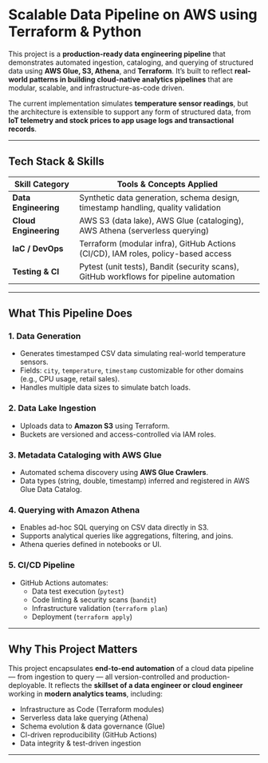 #  Scalable Data Pipeline on AWS using Terraform & Python

This project is a **production-ready data engineering pipeline** that demonstrates automated ingestion, cataloging, and querying of structured data using **AWS Glue, S3, Athena**, and **Terraform**. It’s built to reflect **real-world patterns in building cloud-native analytics pipelines** that are modular, scalable, and infrastructure-as-code driven.

The current implementation simulates **temperature sensor readings**, but the architecture is extensible to support any form of structured data, from **IoT telemetry and stock prices to app usage logs and transactional records**.

---

## Tech Stack & Skills

| Skill Category         | Tools & Concepts Applied                                                                 |
|------------------------|-------------------------------------------------------------------------------------------|
| **Data Engineering**   | Synthetic data generation, schema design, timestamp handling, quality validation         |
| **Cloud Engineering**  | AWS S3 (data lake), AWS Glue (cataloging), AWS Athena (serverless querying)              |
| **IaC / DevOps**       | Terraform (modular infra), GitHub Actions (CI/CD), IAM roles, policy-based access        |
| **Testing & CI**       | Pytest (unit tests), Bandit (security scans), GitHub workflows for pipeline automation   |

---

##  What This Pipeline Does

### 1. **Data Generation**
- Generates timestamped CSV data simulating real-world temperature sensors.
- Fields: `city`, `temperature`, `timestamp`  customizable for other domains (e.g., CPU usage, retail sales).
- Handles multiple data sizes to simulate batch loads.

### 2. **Data Lake Ingestion**
- Uploads data to **Amazon S3** using Terraform.
- Buckets are versioned and access-controlled via IAM roles.

### 3. **Metadata Cataloging with AWS Glue**
- Automated schema discovery using **AWS Glue Crawlers**.
- Data types (string, double, timestamp) inferred and registered in AWS Glue Data Catalog.

### 4. **Querying with Amazon Athena**
- Enables ad-hoc SQL querying on CSV data directly in S3.
- Supports analytical queries like aggregations, filtering, and joins.
- Athena queries defined in notebooks or UI.

### 5. **CI/CD Pipeline**
- GitHub Actions automates:
  - Data test execution (`pytest`)
  - Code linting & security scans (`bandit`)
  - Infrastructure validation (`terraform plan`)
  - Deployment (`terraform apply`)

---

##  Why This Project Matters

This project encapsulates **end-to-end automation** of a cloud data pipeline — from ingestion to query — all version-controlled and production-deployable. It reflects the **skillset of a data engineer or cloud engineer** working in **modern analytics teams**, including:

- Infrastructure as Code (Terraform modules)
- Serverless data lake querying (Athena)
- Schema evolution & data governance (Glue)
- CI-driven reproducibility (GitHub Actions)
- Data integrity & test-driven ingestion

---
